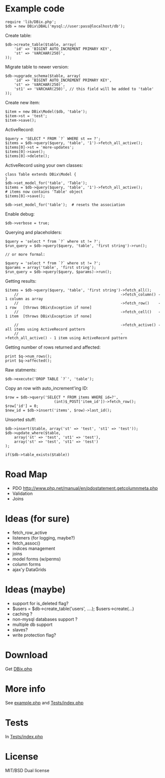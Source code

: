 Example code
============

    require 'lib/DBix.php';
    $db = new DBix\DBAL('mysql://user:pass@localhost/db');

Create table:

    $db->create_table($table, array(
        'id' => 'BIGINT AUTO_INCREMENT PRIMARY KEY',
        'st' => 'VARCHAR(250)',
    ));

Migrate table to newer version:

    $db->upgrade_schema($table, array(
        'id' => 'BIGINT AUTO_INCREMENT PRIMARY KEY',
        'st' => 'VARCHAR(250)',
        'st1' => 'VARCHAR(250)', // this field will be added to 'table'
    ));

Create new item:

    $item = new DBix\Model($db, 'table');
    $item->st = 'test';
    $item->save();

ActiveRecord:

    $query = 'SELECT * FROM `?` WHERE st == ?';
    $items = $db->query($query, 'table', '1')->fetch_all_active();
    $items[0]->st = 'more-updates';
    $items[0]->save();
    $items[0]->delete();

ActiveRecord using your own classes:

    class Table extends DBix\Model {
    }
    $db->set_model_for('table', 'Table');
    $items = $db->query($query, 'table', '1')->fetch_all_active();
    # items now contains 'Table' object
    $items[0]->save();

    $db->set_model_for('table');  # resets the association


Enable debug:

    $db->verbose = true;

Querying and placeholders:

    $query = 'select * from `?` where st != ?';
    $run_query = $db->query($query, 'table', 'first string')->run();

    // or more formal:

    $query = 'select * from `?` where st != ?';
    $params = array('table', 'first string');
    $run_query = $db->query($query, $params)->run();

Getting results:

    $items = $db->query($query, 'table', 'first string')->fetch_all();
        //                                              ->fetch_column() - 1 column as array
        //                                              ->fetch_row()    - 1 row   [throws DBix\Exception if none]
        //                                              ->fetch_cell()   - 1 item  [throws DBix\Exception if none]

        //                                              ->fetch_active() - all items using ActiveRecord pattern
        //                                              ->fetch_all_active() - 1 item using ActiveRecord pattern

Getting number of rows returned and affected:

    print $q->num_rows();
    print $q->affected();

Raw statments:

    $db->execute('DROP TABLE `?`', 'table');

Copy an row with auto_increment'ing ID:

    $row = $db->query('SELECT * FROM items WHERE id=?',
                          (int)$_POST['item_id'])->fetch_row();
    $row['id'] = 0;
    $new_id = $db->insert('items', $row)->last_id();


Unsorted stuff:

    $db->insert($table, array('st' => 'test', 'st1' => 'test'));
    $db->update_where($table,
        array('st' => 'test', 'st1' => 'test'),
        array('st' => 'test', 'st1' => 'test')
    );

    if($db->table_exists($table))

Road Map
========
* PDO http://www.php.net/manual/en/pdostatement.getcolumnmeta.php
* Validation
* Joins

Ideas (for sure)
=============

* fetch_row_active
* listeners (for logging, maybe?)
* fetch_assoc()
* indices management
* joins
* model forms (w/perms)
* column forms
* ajax'y DataGrids

Ideas (maybe)
=============

* support for is_deleted flag?
* $users = $db->create_table('users', ....); $users->create(...)
* caching ?
* non-mysql databases support ?
* multiple db support
* slaves? 
* write protection flag?

Download
========

Get [DBix.php](https://github.com/yappie/DBix/raw/master/lib/DBix.php)

More info
=========

See [example.php](https://github.com/yappie/DBix/blob/master/example.php) and [Tests/index.php](https://github.com/yappie/DBix/blob/master/Tests/index.php)

Tests
=====

In [Tests/index.php](https://github.com/yappie/DBix/blob/master/Tests/index.php)

License
=======

MIT/BSD Dual license

